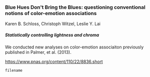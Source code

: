 ### Blue Hues Don't Bring the Blues: questioning conventional notions of color-emotion associations
Karen B. Schloss, Christoph Witzel, Leslie Y. Lai


##### Statistically controlling lightness and chroma
We conducted new analyses on color-emotion associaiton previously published in Palmer, et al. (2013). 

https://www.pnas.org/content/110/22/8836.short

`filename`




